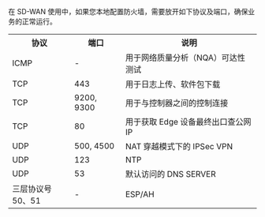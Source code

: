 在 SD-WAN 使用中，如果您本地配置防火墙，需要放开如下协议及端口，确保业务的正常运行。
<table>
<tr>
<th width="25%">协议</th>
<th>端口</th>
<th>说明</th>
</tr>
<tr>
<td>ICMP</td>
<td>-	</td>
<td>用于网络质量分析（NQA）可达性测试</td>
</tr>
<tr>
<td>TCP</td>
<td>443</td>
<td>用于日志上传、软件包下载</td>
</tr>
<tr>
<td>TCP</td>
<td>9200, 9300</td>
<td>用于与控制器之间的控制连接</td>
</tr>
<tr>
<td>TCP</td>
<td>80</td>
<td>用于获取 Edge 设备最终出口查公网 IP</td>
</tr>
<tr>
<td>UDP</td>
<td>500, 4500</td>
<td>NAT 穿越模式下的 IPSec VPN</td>
</tr>
<tr>
<td>UDP</td>
<td>123</td>
<td>NTP</td>
</tr>
<tr>
<td>UDP</td>
<td>53</td>
<td>默认访问的 DNS SERVER</td>
</tr>
<tr>
<td>三层协议号50、51</td>
<td>-</td>
<td>ESP/AH</td>
</tr>
</table>
